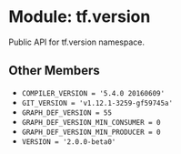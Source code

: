 <div itemscope itemtype="http://developers.google.com/ReferenceObject">
<meta itemprop="name" content="tf.version" />
<meta itemprop="path" content="Stable" />
<meta itemprop="property" content="COMPILER_VERSION"/>
<meta itemprop="property" content="GIT_VERSION"/>
<meta itemprop="property" content="GRAPH_DEF_VERSION"/>
<meta itemprop="property" content="GRAPH_DEF_VERSION_MIN_CONSUMER"/>
<meta itemprop="property" content="GRAPH_DEF_VERSION_MIN_PRODUCER"/>
<meta itemprop="property" content="VERSION"/>
</div>

# Module: tf.version

Public API for tf.version namespace.

<!-- Placeholder for "Used in" -->


## Other Members

* `COMPILER_VERSION = '5.4.0 20160609'` <a id="COMPILER_VERSION"></a>
* `GIT_VERSION = 'v1.12.1-3259-gf59745a'` <a id="GIT_VERSION"></a>
* `GRAPH_DEF_VERSION = 55` <a id="GRAPH_DEF_VERSION"></a>
* `GRAPH_DEF_VERSION_MIN_CONSUMER = 0` <a id="GRAPH_DEF_VERSION_MIN_CONSUMER"></a>
* `GRAPH_DEF_VERSION_MIN_PRODUCER = 0` <a id="GRAPH_DEF_VERSION_MIN_PRODUCER"></a>
* `VERSION = '2.0.0-beta0'` <a id="VERSION"></a>

